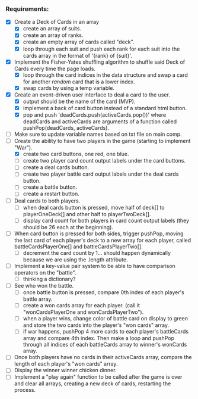 ### Requirements: 

- [x] Create a Deck of Cards in an array
    - [x] create an array of suits.
    - [x] create an array of ranks.
    - [x] create an empty array of cards called "deck".
    - [x] loop through each suit and push each rank for each suit into the cards array in the format of 
          '{rank} of {suit}'.
- [x] Implement the Fisher-Yates shuffling algorithm to shuffle said Deck of Cards every time the page loads.
    - [x] loop through the card indices in the data structure and swap a card for another *random* card that is a
          lower index.
    - [x] swap cards by using a temp variable.
- [x] Create an event-driven user interface to deal a card to the user.
    - [x] output should be the name of the card (MVP).
    - [x] implement a back of card button instead of a standard html button.
    - [x] pop and push 'deadCards.push(activeCards.pop())' where deadCards and activeCards are arguments of a              function called pushPop(deadCards, activeCards).
- [ ] Make sure to update variable names based on txt file on main comp.
- [ ] Create the ability to have two players in the game (starting to implement "War").
    - [x] create two card buttons, one red, one blue.
    - [ ] create two player card count output labels under the card buttons.
    - [ ] create a deal cards button.
    - [ ] create two player battle card output labels under the deal cards button.
    - [ ] create a battle button.
    - [ ] create a restart button.
- [ ] Deal cards to both players.
    - [ ] when deal cards button is pressed, move half of deck[] to playerOneDeck[] and other half to 
          playerTwoDeck[].
    - [ ] display card count for both players in card count output labels (they should be 26 each at the beginning).
- [ ] When card button is pressed for both sides, trigger pushPop, moving the last card of each player's deck to a         new array for each player, called battleCardsPlayerOne[] and battleCardsPlayerTwo[].
    - [ ] decrement the card count by 1... should happen dynamically because we are using the .length attribute.
- [ ] Implement a key-value pair system to be able to have comparison operators on the "battle".
    - [ ] thinking a dictionary?
- [ ] See who won the battle.
    - [ ] once battle button is pressed, compare 0th index of each player's battle array.
    - [ ] create a won cards array for each player. (call it "wonCardsPlayerOne and wonCardsPlayerTwo").
    - [ ] when a player wins, change color of battle card on display to green and store the two cards into the
          player's "won cards" array.
    - [ ] if war happens, pushPop 4 more cards to each player's battleCards array and compare 4th index. Then
          make a loop and pushPop through all indices of each battleCards array to winner's wonCards array.
- [ ] Once both players have no cards in their activeCards array, compare the length of each player's "won cards"          array. 
- [ ] Display the winner winner chicken dinner.
- [ ] Implement a "play again" function to be called after the game is over and clear all arrays, creating a new           deck of cards, restarting the process.